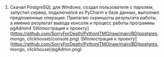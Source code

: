 1) Скачал PostgreSQL для Windows, создал пользователя с паролем, запустил сервер, подключился из PyCharm к базе данных, выполнил предложенные операции. Прилагаю скриншоты результата работы, а именно результат вывода консоли и процесс работы программы pgAdmin4
![Иллюстрация к проекту](https://github.com/SorryForDeath/PythonITMO/raw/main/BD(postgres, mongo, clickhouse)/console.png)
![Иллюстрация к проекту](https://github.com/SorryForDeath/PythonITMO/raw/main/BD(postgres, mongo, clickhouse)/pgAdmin.png)

